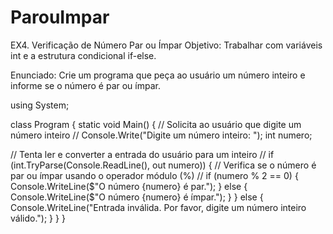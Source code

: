 # ParouImpar
EX4. Verificação de Número Par ou Ímpar
Objetivo: Trabalhar com variáveis int e a estrutura condicional if-else.

Enunciado:
Crie um programa que peça ao usuário um número inteiro e informe se o número é par ou ímpar.

using System;

class Program
{
    static void Main()
    {
// Solicita ao usuário que digite um número inteiro //
        Console.Write("Digite um número inteiro: ");
        int numero;

// Tenta ler e converter a entrada do usuário para um inteiro //
  if (int.TryParse(Console.ReadLine(), out numero))
        {
// Verifica se o número é par ou ímpar usando o operador módulo (%) //
            if (numero % 2 == 0)
            {
                Console.WriteLine($"O número {numero} é par.");
            }
            else
            {
                Console.WriteLine($"O número {numero} é ímpar.");
            }
        }
        else
        {
            Console.WriteLine("Entrada inválida. Por favor, digite um número inteiro válido.");
        }
    }
}
